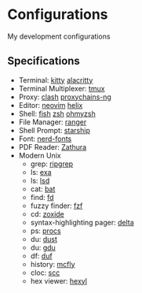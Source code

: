 # Configurations

My development configurations

## Specifications

* Terminal: [kitty](https://sw.kovidgoyal.net/kitty/) [alacritty](https://alacritty.org/)
* Terminal Multiplexer: [tmux](https://github.com/tmux/tmux)
* Proxy: [clash](https://github.com/Dreamacro/clash) [proxychains-ng](https://github.com/rofl0r/proxychains-ng)
* Editor: [neovim](http://neovim.org/) [helix](https://helix-editor.com/)
* Shell: [fish](https://fishshell.com/) [zsh](https://www.zsh.org/) [ohmyzsh](https://ohmyz.sh/)
* File Manager: [ranger](https://ranger.github.io/)
* Shell Prompt: [starship](https://github.com/starship/starship)
* Font: [nerd-fonts](https://www.nerdfonts.com/)
* PDF Reader: [Zathura](https://pwmt.org/projects/zathura/)
* Modern Unix
  * grep: [ripgrep](https://github.com/BurntSushi/ripgrep)
  * ls: [exa](https://github.com/ogham/exa)
  * ls: [lsd](https://github.com/Peltoche/lsd)
  * cat: [bat](https://github.com/sharkdp/bat)
  * find: [fd](https://github.com/sharkdp/fd)
  * fuzzy finder: [fzf](https://github.com/junegunn/fzf)
  * cd: [zoxide](https://github.com/ajeetdsouza/zoxide)
  * syntax-highlighting pager: [delta](https://github.com/dandavison/delta)
  * ps: [procs](https://github.com/dalance/procs)
  * du: [dust](https://github.com/bootandy/dust)
  * du: [gdu](https://github.com/dundee/gdu)
  * df: [duf](https://github.com/muesli/duf)
  * history: [mcfly](https://github.com/cantino/mcfly)
  * cloc: [scc](https://github.com/boyter/scc)
  * hex viewer: [hexyl](https://github.com/sharkdp/hexyl)
